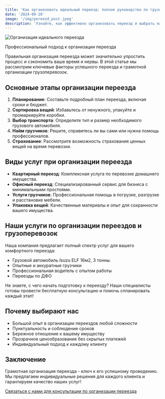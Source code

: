 ```yaml
---
title: 'Как организовать идеальный переезд: полное руководство по грузоперевозкам'
date: '2024-09-28'
image: '/img/pereezd_post.jpeg'
description: 'Узнайте, как эффективно организовать переезд и выбрать надежную компанию для грузоперевозок. Практические советы и профессиональные услуги перевозки.'
---
```


<div class="post-image-container">
  <img src="/img/pereezd_post.jpeg" alt="Организация идеального переезда" class="post-image" />
  <p class="image-caption">Профессиональный подход к организации переезда</p>
</div>

<p>Правильная организация переезда может значительно упростить процесс и сэкономить ваше время и нервы. В этой статье мы рассмотрим ключевые факторы успешного переезда и грамотной организации грузоперевозок.</p>

<h2>Основные этапы организации переезда</h2>

<ol>
  <li><strong>Планирование</strong>: Составьте подробный план переезда, включая сроки и бюджет.</li>
  <li><strong>Сортировка вещей</strong>: Избавьтесь от ненужного, упакуйте и промаркируйте коробки.</li>
  <li><strong>Выбор транспорта</strong>: Определите тип и размер необходимого грузового автомобиля.</li>
  <li><strong>Найм грузчиков</strong>: Решите, справитесь ли вы сами или нужна помощь профессионалов.</li>
  <li><strong>Страхование</strong>: Рассмотрите возможность страхования ценных вещей на время перевозки.</li>
</ol>

<h2>Виды услуг при организации переезда</h2>

<ul>
  <li><strong>Квартирный переезд</strong>: Комплексная услуга по перевозке домашнего имущества.</li>
  <li><strong>Офисный переезд</strong>: Специализированный сервис для бизнеса с минимальными простоями.</li>
  <li><strong>Услуги грузчиков</strong>: Профессиональная помощь в погрузке, разгрузке и расстановке мебели.</li>
  <li><strong>Упаковка вещей</strong>: Качественные материалы и опыт для сохранности вашего имущества.</li>
</ul>

<h2>Наши услуги по организации переездов и грузоперевозок</h2>

<p>Наша компания предлагает полный спектр услуг для вашего комфортного переезда:</p>

<ul>
  <li>Грузовой автомобиль Isuzu ELF 16м2, 3 тонны.</li>
  <li>Опытные и аккуратные грузчики</li>
  <li>Профессиональная водитель с опытом работы</li>
  <li>Переезды по ДФО</li>
</ul>

<p>Не знаете, с чего начать подготовку к переезду? Наши специалисты готовы провести бесплатную консультацию и помочь спланировать каждый этап!</p>

<h2>Почему выбирают нас</h2>

<ul>
  <li>Большой опыт в организации переездов любой сложности</li>
  <li>Пунктуальность и соблюдение сроков</li>
  <li>Бережное отношение к вашему имуществу</li>
  <li>Прозрачное ценообразование без скрытых платежей</li>
  <li>Индивидуальный подход к каждому клиенту</li>
</ul>

<h2>Заключение</h2>

<p>Грамотная организация переезда - ключ к его успешному проведению. Мы предлагаем индивидуальные решения для каждого клиента и гарантируем качество наших услуг!</p>

<a href="/#contacts">Связаться с нами для консультации по организации переезда</a>
